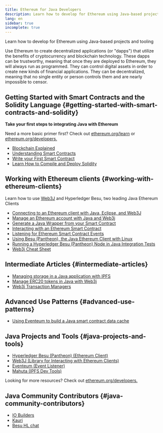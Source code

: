 ```yaml
---
title: Ethereum for Java Developers
description: Learn how to develop for Ethereum using Java-based projects and tooling
lang: en
sidebar: true
incomplete: true
---
```


<div class="featured">Learn how to develop for Ethereum using Java-based projects and tooling</div>

Use Ethereum to create decentralized applications (or "dapps") that utilize the benefits of cryptocurrency and blockchain technology. These dapps can be trustworthy, meaning that once they are deployed to Ethereum, they will always run as programmed. They can control digital assets in order to create new kinds of financial applications. They can be decentralized, meaning that no single entity or person controls them and are nearly impossible to censor.

## Getting Started with Smart Contracts and the Solidity Language {#getting-started-with-smart-contracts-and-solidity}

**Take your first steps to integrating Java with Ethereum**

Need a more basic primer first? Check out [ethereum.org/learn](/learn/) or [ethereum.org/developers.](/developers/)

- [Blockchain Explained](https://kauri.io/article/d55684513211466da7f8cc03987607d5/blockchain-explained)
- [Understanding Smart Contracts](https://kauri.io/article/e4f66c6079e74a4a9b532148d3158188/ethereum-101-part-5-the-smart-contract)
- [Write your First Smart Contract](https://kauri.io/article/124b7db1d0cf4f47b414f8b13c9d66e2/remix-ide-your-first-smart-contract)
- [Learn How to Compile and Deploy Solidity](https://kauri.io/article/973c5f54c4434bb1b0160cff8c695369/understanding-smart-contract-compilation-and-deployment)

## Working with Ethereum clients {#working-with-ethereum-clients}

Learn how to use [Web3J](https://github.com/web3j/web3j) and Hyperledger Besu, two leading Java Ethereum Clients

- [Connecting to an Ethereum client with Java, Eclipse, and Web3J](https://kauri.io/article/b9eb647c47a546bc95693acc0be72546/connecting-to-an-ethereum-client-with-java-eclipse-and-web3j)
- [Manage an Ethereum account with Java and Web3j](https://kauri.io/article/925d923e12c543da9a0a3e617be963b4/manage-an-ethereum-account-with-java-and-web3j)
- [Generate a Java Wrapper from your Smart Contract](https://kauri.io/article/84475132317d4d6a84a2c42eb9348e4b/generate-a-java-wrapper-from-your-smart-contract)
- [Interacting with an Ethereum Smart Contract](https://kauri.io/article/14dc434d11ef4ee18bf7d57f079e246e/interacting-with-an-ethereum-smart-contract-in-java)
- [Listening for Ethereum Smart Contract Events](https://kauri.io/article/760f495423db42f988d17b8c145b0874/listening-for-ethereum-smart-contract-events-in-java)
- [Using Besu (Pantheon), the Java Ethereum Client with Linux](https://kauri.io/article/276dd27f1458443295eea58403fd6965/using-pantheon-the-java-ethereum-client-with-linux)
- [Running a Hyperledger Besu (Pantheon) Node in Java Integration Tests](https://kauri.io/article/7dc3ecc391e54f7b8cbf4e5fa0caf780/running-a-pantheon-node-in-java-integration-tests)
- [Web3j Cheat Sheet](<https://kauri.io/web3j-cheat-sheet-(java-ethereum)/5dfa1ea941ac3d0001ce1d90/c>)

## Intermediate Articles {#intermediate-articles}

- [Managing storage in a Java application with IPFS](https://kauri.io/article/3e8494f4f56f48c4bb77f1f925c6d926/managing-storage-in-a-java-application-with-ipfs)
- [Manage ERC20 tokens in Java with Web3j](https://kauri.io/article/d13e911bbf624108b1d5718175a5e0a0/manage-erc20-tokens-in-java-with-web3j)
- [Web3j Transaction Managers](https://kauri.io/article/4cb780bb4d0846438d11885a25b6d7e7/web3j-transaction-managers)

## Advanced Use Patterns {#advanced-use-patterns}

- [Using Eventeum to build a Java smart contract data cache](https://kauri.io/article/fe81ee9612eb4e5a9ab72790ef24283d/using-eventeum-to-build-a-java-smart-contract-data-cache)

## Java Projects and Tools {#java-projects-and-tools}

- [Hyperledger Besu (Pantheon) (Ethereum Client)](https://docs.pantheon.pegasys.tech/en/stable/)
- [Web3J (Library for Interacting with Ethereum Clients)](https://github.com/web3j/web3j)
- [Eventeum (Event Listener)](https://github.com/ConsenSys/eventeum)
- [Mahuta (IPFS Dev Tools)](https://github.com/ConsenSys/mahuta)

Looking for more resources? Check out [ethereum.org/developers.](/en/developers/)

## Java Community Contributors {#java-community-contributors}

- [IO Builders](https://io.builders)
- [Kauri](https://kauri.io)
- [Besu HL chat](https://chat.hyperledger.org/channel/besu)

